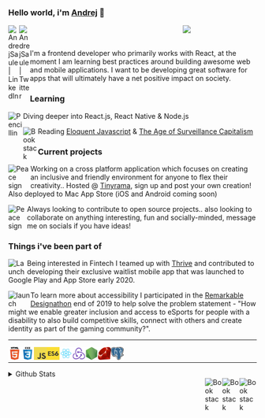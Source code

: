 ### Hello world, i'm [Andrej](https://www.andrejsaule.com)  👋

<img align="right" src='https://media.giphy.com/media/bcKmIWkUMCjVm/giphy.gif' width="150"> 

[<img align="left" alt="AndrejSaule | LinkedIn" width="22px" src="https://cdn.jsdelivr.net/npm/simple-icons@v3/icons/linkedin.svg" />][linkedin]
[<img align="left" alt="AndrejSaule | Twitter" width="22px" src="https://cdn.jsdelivr.net/npm/simple-icons@v3/icons/twitter.svg" />][twitter]

<br />
<br />

I'm a frontend developer who primarily works with React, at the moment I am learning best practices around building awesome web and mobile applications. I want to be developing great software for apps that will ultimately have a net positive impact on society. 

### Learning 

<img align="left" alt="Pencillin" width="30px" src="https://emojipedia-us.s3.dualstack.us-west-1.amazonaws.com/thumbs/72/docomo/205/pencil_270f.png" /> Diving deeper into React.js, React Native & Node.js 

<img align="left" alt="Book stack" width="30px" src="https://emojipedia-us.s3.dualstack.us-west-1.amazonaws.com/thumbs/72/docomo/205/books_1f4da.png" /> Reading [Eloquent Javascript](https://www.goodreads.com/book/show/8910666-eloquent-javascript) & [The Age of Surveillance Capitalism](https://www.goodreads.com/book/show/26195941-the-age-of-surveillance-capitalism?ac=1&from_search=true&qid=OJrOs7ypb7&rank=1) 

### Current projects

<!-- <img align="left" alt="Peace sign" width="45px" src="https://emojigraph.org/media/au-kddi/victory-hand_270c-fe0f.png" /> Part of the [AKQA](https://akqa.com) team as a frontend developer, more to come soon... 
 -->

<img align="left" alt="Peace sign" width="45px" src="https://emojigraph.org/media/au-kddi/victory-hand_270c-fe0f.png" /> Working on a cross platform application which focuses on creating an inclusive and friendly environment for anyone to flex their creativity.. Hosted @ [Tinyrama](https://tinyrama.com), sign up and post your own creation! Also deployed to Mac App Store (iOS and Android coming soon)


<img align="left" alt="Peace sign" width="38px" src="https://emojigraph.org/media/au-kddi/victory-hand_270c-fe0f.png" /> Always looking to contribute to open source projects.. also looking to collaborate on anything interesting, fun and socially-minded, message me on socials if you have ideas! 


### Things i've been part of 

<img align="left" alt="Launch" width="38px" src="https://emojipedia-us.s3.dualstack.us-west-1.amazonaws.com/thumbs/144/au-kddi/190/rocket_1f680.png" /> Being interested in Fintech I teamed up with <a href="https://www.plusthrive.com/">Thrive</a> and contributed to developing their exclusive waitlist mobile app that was launched to Google Play and App Store early 2020.

<img align="left" alt="launch" width="45px" src="https://emojipedia-us.s3.dualstack.us-west-1.amazonaws.com/thumbs/144/au-kddi/190/rocket_1f680.png" /> To learn more about accessibility I participated in the <a href="https://remarkable.org.au/events/designathon/ ">Remarkable Designathon</a> end of 2019 to help solve the problem statement - "How might we enable greater inclusion and access to eSports for people with a disability to also build competitive skills, connect with others and create identity as part of the gaming community?".
                                                     
<!-- <img align="left" alt="Peace sign" width="55px" src="https://emojigraph.org/media/au-kddi/victory-hand_270c-fe0f.png" /> I am interested in Fintech, so I am using my free time to help <a href="https://www.plusthrive.com/">Thrive</a> build their platform which will attempt to solve some of the major pain-points around small business account management.  
<br>

<img align="left" alt="Peace sign" width="65px" src="https://emojigraph.org/media/au-kddi/victory-hand_270c-fe0f.png" />I am keen on accessibility and inclusion on the web, so I registered to the latest <a href="https://remarkable.org.au/events/designathon/ ">Remarkable Designathon</a> to help solve a problem statement around inclusivity in eSports - "How might we enable greater inclusion and access to eSports for people with a disability to also build competitive skills, connect with others and create identity as part of the gaming community?" -->

---


<img align="left" alt="HTML5" width="26px" src="https://raw.githubusercontent.com/github/explore/80688e429a7d4ef2fca1e82350fe8e3517d3494d/topics/html/html.png" />
<img align="left" alt="CSS3" width="26px" src="https://raw.githubusercontent.com/github/explore/80688e429a7d4ef2fca1e82350fe8e3517d3494d/topics/css/css.png" />
<img align="left" alt="JavaScript" width="26px" src="https://raw.githubusercontent.com/github/explore/80688e429a7d4ef2fca1e82350fe8e3517d3494d/topics/javascript/javascript.png" />
<img align="left" alt="ES6" width="26px" src="https://raw.githubusercontent.com/github/explore/80688e429a7d4ef2fca1e82350fe8e3517d3494d/topics/es6/es6.png" />
<img align="left" alt="React" width="26px" src="https://raw.githubusercontent.com/github/explore/80688e429a7d4ef2fca1e82350fe8e3517d3494d/topics/react/react.png" />
<img align="left" alt="Redux" width="26px" src="https://raw.githubusercontent.com/github/explore/80688e429a7d4ef2fca1e82350fe8e3517d3494d/topics/redux/redux.png" />
<img align="left" alt="Node.js" width="26px" src="https://raw.githubusercontent.com/github/explore/80688e429a7d4ef2fca1e82350fe8e3517d3494d/topics/nodejs/nodejs.png" />
<img align="left" alt="Ruby" width="26px" src="https://raw.githubusercontent.com/github/explore/80688e429a7d4ef2fca1e82350fe8e3517d3494d/topics/ruby/ruby.png" />
<!-- <img align="left" alt="Rails" width="26px" src="https://raw.githubusercontent.com/github/explore/80688e429a7d4ef2fca1e82350fe8e3517d3494d/topics/rails/rails.png" /> -->
<img align="left" alt="PostgreSQL" width="26px" src="https://raw.githubusercontent.com/github/explore/80688e429a7d4ef2fca1e82350fe8e3517d3494d/topics/postgresql/postgresql.png" />

<br />

---

<details> 
  <summary> Github Stats </summary>
  <img align="center" height="165px" src="https://github-readme-stats-indol-gamma.vercel.app/api?username=ajsaule&layout=compact&hide=contribs&theme=prussian" />
  <img align="center" src="https://github-readme-stats-indol-gamma.vercel.app/api/top-langs?username=ajsaule&layout=compact&langs_count=6&theme=prussian" />
</details>  

[linkedin]: https://www.linkedin.com/in/andrejsaule/
[twitter]: https://twitter.com/ajsaule

<img align="right" alt="Book stack" width="35px" src="https://emojipedia-us.s3.dualstack.us-west-1.amazonaws.com/thumbs/144/au-kddi/190/see-no-evil-monkey_1f648.png" />
<img align="right" alt="Book stack" width="35px" src="https://emojipedia-us.s3.dualstack.us-west-1.amazonaws.com/thumbs/144/au-kddi/190/hear-no-evil-monkey_1f649.png" />
<img align="right" alt="Book stack" width="35px" src="https://emojipedia-us.s3.dualstack.us-west-1.amazonaws.com/thumbs/144/au-kddi/190/speak-no-evil-monkey_1f64a.png" />

<!-- https://emojipedia.org/au-kddi/ --> 
